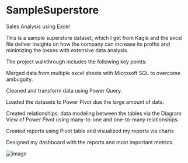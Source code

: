 # SampleSuperstore
Sales Analysis using Excel

This is a sample superstore dataset, which I get from Kagle and the excel file deliver insights on how the company can increase its profits and minimizing the losses with extensive data analysis.

The project walkthrough includes the following key points:

Merged data from multiple excel sheets with Microsoft SQL to overcome ambuguity.

Cleaned and transform data using Power Query.

Loaded the datasets to Power Pivot due the large amount of data.

Created relationships; data modeling between the tables via the Diagram View of Power Pivot using many-to-one and one-to-many relationships.

Created reports using Pivot table and visualized my reports via charts

Designed my dashboard with the reports and most important metrics.

![image](https://github.com/asmidazulkifli/SampleSuperstore/assets/127869781/861d0fd8-dd88-43dc-8f02-09ea2889b98d)

